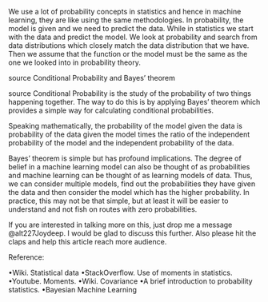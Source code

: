 We use a lot of probability concepts in statistics and hence in machine learning, they are like using the same methodologies. In probability, the model is given and we need to predict the data. While in statistics we start with the data and predict the model. We look at probability and search from data distributions which closely match the data distribution that we have. Then we assume that the function or the model must be the same as the one we looked into in probability theory.


source
Conditional Probability and Bayes’ theorem

source
Conditional Probability is the study of the probability of two things happening together. The way to do this is by applying Bayes’ theorem which provides a simple way for calculating conditional probabilities.

Speaking mathematically, the probability of the model given the data is probability of the data given the model times the ratio of the independent probability of the model and the independent probability of the data.


Bayes’ theorem is simple but has profound implications. The degree of belief in a machine learning model can also be thought of as probabilities and machine learning can be thought of as learning models of data. Thus, we can consider multiple models, find out the probabilities they have given the data and then consider the model which has the higher probability. In practice, this may not be that simple, but at least it will be easier to understand and not fish on routes with zero probabilities.

If you are interested in talking more on this, just drop me a message @alt227Joydeep. I would be glad to discuss this further. Also please hit the claps and help this article reach more audience.

Reference:

•Wiki. Statistical data
•StackOverflow. Use of moments in statistics.
•Youtube. Moments.
•Wiki. Covariance
•A brief introduction to probability statistics.
•Bayesian Machine Learning
